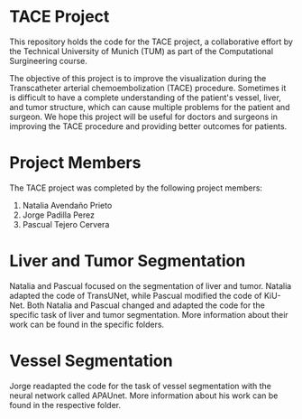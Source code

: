 # TACE Project
This repository holds the code for the TACE project, a collaborative effort by the Technical University of Munich (TUM) as part of the Computational Surgineering course. 

The objective of this project is to improve the visualization during the Transcatheter arterial chemoembolization (TACE) procedure. Sometimes it is difficult to have a complete understanding of the patient's vessel, liver, and tumor structure, which can cause multiple problems for the patient and surgeon. We hope this project will be useful for doctors and surgeons in improving the TACE procedure and providing better outcomes for patients.

# Project Members
The TACE project was completed by the following project members:

1. Natalia Avendaño Prieto
2. Jorge Padilla Perez
3. Pascual Tejero Cervera

# Liver and Tumor Segmentation
Natalia and Pascual focused on the segmentation of liver and tumor. Natalia adapted the code of TransUNet, while Pascual modified the code of KiU-Net. Both Natalia and Pascual changed and adapted the code for the specific task of liver and tumor segmentation. More information about their work can be found in the specific folders.

# Vessel Segmentation
Jorge readapted the code for the task of vessel segmentation with the neural network called APAUnet. More information about his work can be found in the respective folder.


